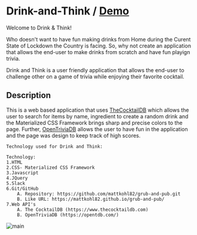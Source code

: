 # Drink-and-Think / [Demo](https://mattkohl82.github.io/grub-and-pub/)

Welcome to Drink & Think!

Who doesn't want to have fun making drinks from Home during the Curent State of Lockdown the Country is facing. So, why not create an application that allows the end-user to make drinks from scratch and have fun playign trivia.

Drink and Think is a user friendly application that allows the end-user to challenge other on a game of trivia while enjoying their favorite cocktail.

## Description

This is a web based application that uses [TheCocktailDB](https://www.thecocktaildb.com) which allows the user to search for items by name, ingredient to create a random drink and the Materialized CSS Framework brings sharp and precise colors to the page. Further, [OpenTriviaDB](https://opentdb.com/)  allows the user to have fun in the application and the page was design to keep track of high scores. 

```
Technology used for Drink and Think:

Technology:
1.HTML
2.CSS- Materialized CSS Framework
3.Javascript
4.JQuery
5.Slack
6.Git/GitHub
    A. Repository: https://github.com/mattkohl82/grub-and-pub.git
    B. Like URL: https://mattkohl82.github.io/grub-and-pub/
7.Web API's
    A. The CocktailDB (https://www.thecocktaildb.com)
    B. OpenTriviaDB (https://opentdb.com/)
```

![main](assets/css/main.png)